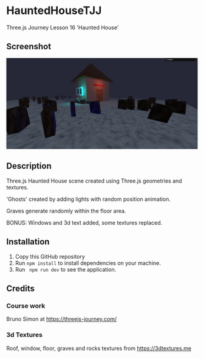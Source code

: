 # HauntedHouseTJJ
Three.js Journey Lesson 16 'Haunted House'

## Screenshot

![Screenshot](screencapture.png)

## Description

Three.js Haunted House scene created using Three.js geometries and textures.

'Ghosts' created by adding lights with random position animation.

Graves generate randomly within the floor area.

BONUS: Windows and 3d text added, some textures replaced.

## Installation

1. Copy this GitHub repository
2. Run ``` npm install ``` to install dependencies on your machine.
3. Run ``` npm run dev``` to see the application.



## Credits

### Course work

Bruno Simon at https://threejs-journey.com/

### 3d Textures 

Roof, window, floor, graves and rocks textures from https://3dtextures.me